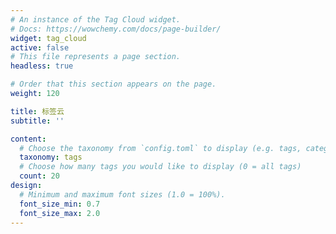 ```yaml
---
# An instance of the Tag Cloud widget.
# Docs: https://wowchemy.com/docs/page-builder/
widget: tag_cloud
active: false
# This file represents a page section.
headless: true

# Order that this section appears on the page.
weight: 120

title: 标签云
subtitle: ''

content:
  # Choose the taxonomy from `config.toml` to display (e.g. tags, categories)
  taxonomy: tags
  # Choose how many tags you would like to display (0 = all tags)
  count: 20
design:
  # Minimum and maximum font sizes (1.0 = 100%).
  font_size_min: 0.7
  font_size_max: 2.0
---
```

